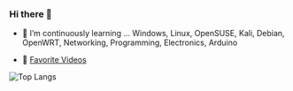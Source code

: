 ### Hi there 👋

- 🌱 I’m continuously learning ... Windows, Linux, OpenSUSE, Kali, Debian, OpenWRT, Networking, Programming, Electronics, Arduino

- 🎥 [Favorite Videos](https://github.com/eugeniomiro/videos.md)

<!--
**eugeniomiro/eugeniomiro** is a ✨ _special_ ✨ repository because its `README.md` (this file) appears on your GitHub profile.

Here are some ideas to get you started:

- 🔭 I’m currently working on ...
- 👯 I’m looking to collaborate on ...
- 🤔 I’m looking for help with ...
- 💬 Ask me about ...
- 📫 How to reach me: ...
- 😄 Pronouns: ...
- ⚡ Fun fact: ...
-->

![Top Langs](https://github-readme-stats.vercel.app/api/top-langs/?username=eugeniomiro)
